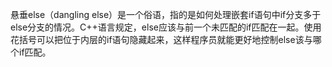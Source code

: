 悬垂else（dangling else）是一个俗语，指的是如何处理嵌套if语句中if分支多于else分支的情况。C++语言规定，else应该与前一个未匹配的if匹配在一起。使用花括号可以把位于内层的if语句隐藏起来，这样程序员就能更好地控制else该与哪个if匹配。
